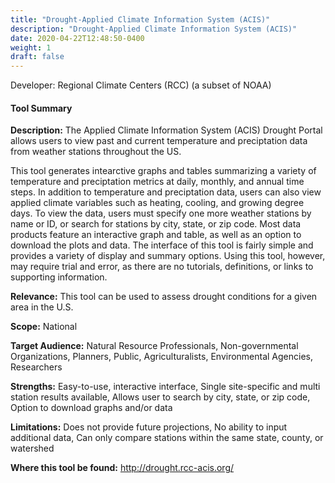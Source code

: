 ```yaml
---
title: "Drought-Applied Climate Information System (ACIS)"
description: "Drought-Applied Climate Information System (ACIS)"
date: 2020-04-22T12:48:50-0400
weight: 1
draft: false
---
```

Developer: Regional Climate Centers (RCC) (a subset of NOAA)

#### Tool Summary
**Description:** The Applied Climate Information System (ACIS) Drought Portal allows users to view past and current temperature and preciptation data from weather stations throughout the US. 

This tool generates intearctive graphs and tables summarizing a variety of temperature and preciptation metrics at daily, monthly, and annual time steps. In addition to temperature and preciptation data, users can also view applied climate variables such as heating, cooling, and growing degree days. To view the data, users must specify one more weather stations by name or ID, or search for stations by city, state, or zip code. Most data products feature an interactive graph and table, as well as an option to download the plots and data. The interface of this tool is fairly simple and provides a variety of display and summary options. Using this tool, however, may require trial and error, as there are no tutorials, definitions, or links to supporting information.

**Relevance:** This tool can be used to assess drought conditions for a given area in the U.S.

**Scope:** National

**Target Audience:** Natural Resource Professionals, Non-governmental Organizations, Planners, Public, Agriculturalists, Environmental Agencies, Researchers

**Strengths:** Easy-to-use, interactive interface, Single site-specific and multi station results available, Allows user to search by city, state, or zip code, Option to download graphs and/or data

**Limitations:** Does not provide future projections, No ability to input additional data, Can only compare stations within the same state, county, or watershed

**Where this tool be found:** http://drought.rcc-acis.org/

